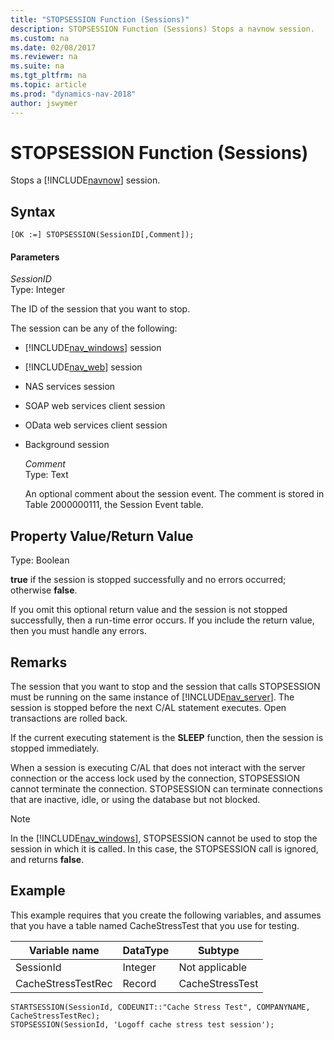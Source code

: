 ```yaml
---
title: "STOPSESSION Function (Sessions)"
description: STOPSESSION Function (Sessions) Stops a navnow session.
ms.custom: na
ms.date: 02/08/2017
ms.reviewer: na
ms.suite: na
ms.tgt_pltfrm: na
ms.topic: article
ms.prod: "dynamics-nav-2018"
author: jswymer
---
```

# STOPSESSION Function (Sessions)
Stops a [!INCLUDE[navnow](includes/navnow_md.md)] session.  

## Syntax  

```  
[OK :=] STOPSESSION(SessionID[,Comment]);  
```  

#### Parameters  
 *SessionID*  
 Type: Integer  

 The ID of the session that you want to stop.  

 The session can be any of the following:  

- [!INCLUDE[nav_windows](includes/nav_windows_md.md)] session  

- [!INCLUDE[nav_web](includes/nav_web_md.md)] session  

- NAS services session  

- SOAP web services client session  

- OData web services client session  

- Background session  

  *Comment*  
  Type: Text  

  An optional comment about the session event. The comment is stored in Table 2000000111, the Session Event table.  

## Property Value/Return Value  
 Type: Boolean  

 **true** if the session is stopped successfully and no errors occurred; otherwise **false**.  

 If you omit this optional return value and the session is not stopped successfully, then a run-time error occurs. If you include the return value, then you must handle any errors.  

## Remarks  
 The session that you want to stop and the session that calls STOPSESSION must be running on the same instance of [!INCLUDE[nav_server](includes/nav_server_md.md)]. The session is stopped before the next C/AL statement executes. Open transactions are rolled back.  

If the current executing statement is the **SLEEP** function, then the session is stopped immediately.  

 When a session is executing C/AL that does not interact with the server connection or the access lock used by the connection, STOPSESSION cannot terminate the connection. STOPSESSION can terminate connections that are inactive, idle, or using the database but not blocked.  

> [!NOTE]
>In the [!INCLUDE[nav_windows](includes/nav_windows_md.md)], STOPSESSION cannot be used to stop the session in which it is called. In this case, the STOPSESSION call is ignored, and returns **false**.

## Example  
 This example requires that you create the following variables, and assumes that you have a table named CacheStressTest that you use for testing.  

|Variable name|DataType|Subtype|  
|-------------------|--------------|-------------|  
|SessionId|Integer|Not applicable|  
|CacheStressTestRec|Record|CacheStressTest|  

```  
STARTSESSION(SessionId, CODEUNIT::"Cache Stress Test", COMPANYNAME, CacheStressTestRec);  
STOPSESSION(SessionId, 'Logoff cache stress test session');  

```
